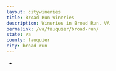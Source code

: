 ```yaml
---
layout: citywineries
title: Broad Run Wineries
description: Wineries in Broad Run, VA
permalink: /va/fauquier/broad-run/
state: va
county: fauquier
city: broad run
---
```

-
